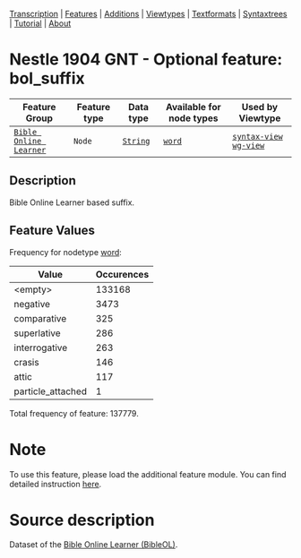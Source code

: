 <a name="start"></a>
<div class="hidden-content"><a href="../transcription.md">Transcription</a> | <a href="../features/README.md#start">Features</a> | <a href="README.md">Additions</a> | <a href="../viewtypes.md#start">Viewtypes</a> | <a href="../textformats.md#start">Textformats</a> |  <a href="../syntaxtrees.md#start">Syntaxtrees</a> | <a href="../tutorial/README.md#start">Tutorial</a>  | <a href="../about.md#start">About</a></div>

# Nestle 1904 GNT - Optional feature: bol_suffix

Feature Group | Feature type |Data type |Available for node types | Used by Viewtype 
---|---|---|---|---
[`Bible Online Learner`](featuresbyfeaturegroup.md#bible-online-learner)|`Node`|[`String`](featuresbydatatype.md#string)| [`word`](featuresbynodetype.md#word) |[`syntax-view`](../syntax-view.md#start) [`wg-view`](../wg-view.md#start) 

## Description

Bible Online Learner based suffix.

## Feature Values

Frequency for nodetype [word](featuresbynodetype.md#word):

Value|Occurences
---|---
&lt;empty&gt;|133168
negative|3473
comparative|325
superlative|286
interrogative|263
crasis|146
attic|117
particle_attached|1

Total frequency of feature: 137779.

# Note

To use this feature, please load the additional feature module. You can find detailed instruction [here](README.md#adding-the-features).

# Source description

Dataset of the [Bible Online Learner (BibleOL)](https://learner.bible/).
 
